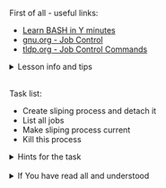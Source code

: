 First of all - useful links:

- [Learn BASH in Y minutes](https://learnxinyminutes.com/docs/bash/)
- [gnu.org - Job Control](https://www.gnu.org/software/bash/manual/html_node/Job-Control.html)
- [tldp.org - Job Control Commands](https://tldp.org/LDP/abs/html/x9644.html)

<details><summary>Lesson info and tips</summary>
<pre>
Job Control Builtins:
  bg [jobspec …]
      Resume each suspended job jobspec in the background.
  fg [jobspec]
      Resume the job jobspec in the foreground and make it the current job. 
  jobs
      Lists the active jobs.
  kill [-s sigspec] [-n signum] [-sigspec] jobspec or pid
      Send a signal specified by sigspec or signum to the process named by job 
  wait [-fn] [-p varname] [jobspec or pid …]
      Wait until the child process specified by each process ID pid or job specification jobspec exits and return the exit status of the last command waited for. 
  disown [-ar] [-h] [jobspec … | pid … ]
      Remove each jobspec from the table of active jobs. 
  suspend [-f]
</pre>
</details>
<br>

Task list:
- Create sliping process and detach it
- List all jobs
- Make sliping process current
- Kill this process

<details><summary>Hints for the task</summary>
<pre>
<strong>Task 1:</strong>
  $ sleep 10000 &
<br>
<strong>Task 2:</strong>
  $ jobs
  $ fg 1
  Ctrl+C
  $ sleep 10000 &
  $ jobs -l
  $ kill 10708
</pre>
</details>
<br>
<details><summary>If You have read all and understood</summary>
<pre>
`touch IReadAllAndUndnderstood`{{exec}}
</pre>
